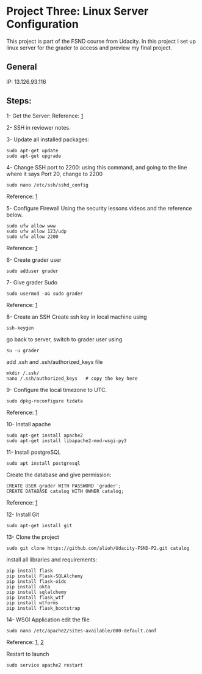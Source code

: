 # Project Three: Linux Server Configuration
This project is part of the FSND course from Udacity. In this project I set up linux server for the grader to access and preview my final project.

## General
IP: 13.126.93.116

## Steps:

1- Get the Server:
Reference: [1](https://medium.com/@mariasurmenok/creating-a-server-with-amazon-lightsail-11c377cf814c)

2- SSH in reviewer notes.

3- Update all installed packages:

```
sudo apt-get update
sudo apt-get upgrade
```


4- Change SSH port to 2200:
using this command, and going to the line where it says Port 20, change to 2200

```
sudo nano /etc/ssh/sshd_config
```

Reference: [1](https://serversforhackers.com/c/configuring-sshd-on-the-server)

5- Configure Firewall
Using the security lessons videos and the reference below.

```
sudo ufw allow www
sudo ufw allow 123/udp
sudo ufw allow 2200
```

Reference: [1](https://www.digitalocean.com/community/tutorials/ufw-essentials-common-firewall-rules-and-commands)

6- Create grader user
```
sudo adduser grader
```

7- Give grader Sudo
```
sudo usermod -aG sudo grader
```
Reference: [1](https://www.digitalocean.com/community/tutorials/how-to-create-a-sudo-user-on-ubuntu-quickstart)

8- Create an SSH
Create ssh key in local machine using 
```
ssh-keygen
```
go back to server, switch to grader user using
```
su -u grader
```
add .ssh and .ssh/authorized_keys file
```
mkdir /.ssh/
nano /.ssh/authorized_keys   # copy the key here
```

9- Configure the local timezone to UTC.
```
sudo dpkg-reconfigure tzdata
```

Reference: [1](https://askubuntu.com/questions/323131/setting-timezone-from-terminal)

10- Install apache
```
sudo apt-get install apache2
sudo apt-get install libapache2-mod-wsgi-py3
```


11- Install postgreSQL
```
sudo apt install postgresql
```
Create the database and give permission:
```
CREATE USER grader WITH PASSWORD 'grader';
CREATE DATABASE catalog WITH OWNER catalog;
```
Reference: [1](https://stackoverflow.com/a/34448413/2022948)


12- Install Git
```
sudo apt-get install git
```

13- Clone the project
```
sudo git clone https://github.com/alioh/Udacity-FSND-P2.git catalog
```

install all libraries and requirements:
```
pip install flask
pip install Flask-SQLAlchemy
pip install flask-oidc
pip install okta
pip install sqlalchemy
pip install flask_wtf
pip install wtforms
pip install flask_bootstrap
```

14- WSGI Application
edit the file
```
sudo nano /etc/apache2/sites-available/000-default.conf
```
Reference: [1](http://flask.pocoo.org/docs/0.12/deploying/mod_wsgi/), [2](https://www.digitalocean.com/community/tutorials/how-to-set-up-apache-virtual-hosts-on-ubuntu-14-04-lts)

Restart to launch
```
sudo service apache2 restart
```